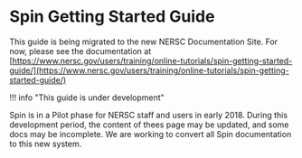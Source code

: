 # Spin Getting Started Guide

This guide is being migrated to the new NERSC Documentation Site. For now, please see the documentation at [https://www.nersc.gov/users/training/online-tutorials/spin-getting-started-guide/](https://www.nersc.gov/users/training/online-tutorials/spin-getting-started-guide/)

!!! info "This guide is under development"

Spin is in a Pilot phase for NERSC staff and users in early 2018. During this development period, the content of thees page may be updated, and some docs may be incomplete. We are working to convert all Spin documentation to this new system.
